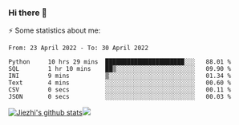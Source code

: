 ### Hi there 👋

⚡ Some statistics about me:


<!--START_SECTION:waka-->

```text
From: 23 April 2022 - To: 30 April 2022

Python     10 hrs 29 mins  ██████████████████████░░░   88.01 %
SQL        1 hr 10 mins    ██▒░░░░░░░░░░░░░░░░░░░░░░   09.90 %
INI        9 mins          ▒░░░░░░░░░░░░░░░░░░░░░░░░   01.34 %
Text       4 mins          ░░░░░░░░░░░░░░░░░░░░░░░░░   00.60 %
CSV        0 secs          ░░░░░░░░░░░░░░░░░░░░░░░░░   00.11 %
JSON       0 secs          ░░░░░░░░░░░░░░░░░░░░░░░░░   00.03 %
```

<!--END_SECTION:waka-->





[![Jiezhi's github stats](https://github-readme-stats.vercel.app/api?username=Jiezhi&show_icons=true)](https://github.com/Jiezhi/github-readme-stats)[![](https://stats.justsong.cn/api/leetcode/?username=Jiezhi)](https://leetcode.com/Jiezhi/) 
<!--
[![Top Langs](https://github-readme-stats.vercel.app/api/top-langs/?username=Jiezhi&hide=javascript,html)](https://github.com/Jiezhi/github-readme-stats)

**Jiezhi/Jiezhi** is a ✨ _special_ ✨ repository because its `README.md` (this file) appears on your GitHub profile.

Here are some ideas to get you started:

- 🔭 I’m currently working on ...
- 🌱 I’m currently learning ...
- 👯 I’m looking to collaborate on ...
- 🤔 I’m looking for help with ...
- 💬 Ask me about ...
- 📫 How to reach me: ...
- 😄 Pronouns: ...
- ⚡ Fun fact: ...
-->

